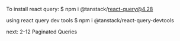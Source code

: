 To install react query:
$ npm i @tanstack/react-query@4.28

using react query dev tools
$ npm i @tanstack/react-query-devtools

next: 2-12 Paginated Queries